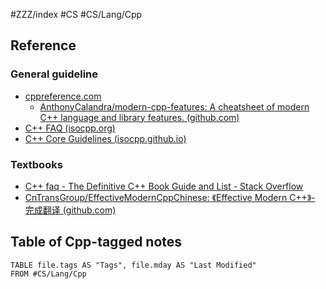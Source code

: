 #ZZZ/index #CS #CS/Lang/Cpp 

## Reference

### General guideline
* [cppreference.com](https://en.cppreference.com/w/)
    * [AnthonyCalandra/modern-cpp-features: A cheatsheet of modern C++ language and library features. (github.com)](https://github.com/AnthonyCalandra/modern-cpp-features)
* [C++ FAQ (isocpp.org)](https://isocpp.org/faq)
* [C++ Core Guidelines (isocpp.github.io)](http://isocpp.github.io/CppCoreGuidelines/CppCoreGuidelines)

### Textbooks
* [C++ faq - The Definitive C++ Book Guide and List - Stack Overflow](https://stackoverflow.com/questions/388242/the-definitive-c-book-guide-and-list)
* [CnTransGroup/EffectiveModernCppChinese: 《Effective Modern C++》- 完成翻译 (github.com)](https://github.com/CnTransGroup/EffectiveModernCppChinese)

## Table of Cpp-tagged notes
```dataview
TABLE file.tags AS "Tags", file.mday AS "Last Modified"
FROM #CS/Lang/Cpp
```
